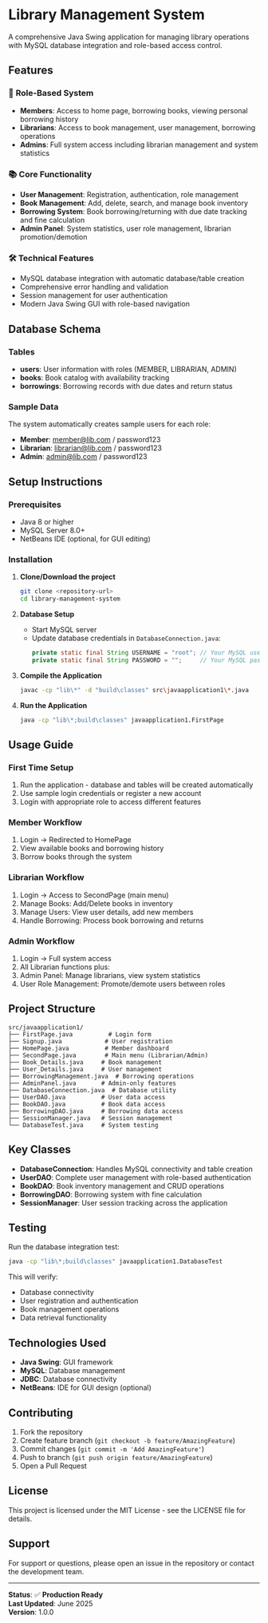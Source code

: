 # Library Management System

A comprehensive Java Swing application for managing library operations with MySQL database integration and role-based access control.

## Features

### 🎯 **Role-Based System**
- **Members**: Access to home page, borrowing books, viewing personal borrowing history
- **Librarians**: Access to book management, user management, borrowing operations
- **Admins**: Full system access including librarian management and system statistics

### 📚 **Core Functionality**
- **User Management**: Registration, authentication, role management
- **Book Management**: Add, delete, search, and manage book inventory
- **Borrowing System**: Book borrowing/returning with due date tracking and fine calculation
- **Admin Panel**: System statistics, user role management, librarian promotion/demotion

### 🛠 **Technical Features**
- MySQL database integration with automatic database/table creation
- Comprehensive error handling and validation
- Session management for user authentication
- Modern Java Swing GUI with role-based navigation

## Database Schema

### Tables
- **users**: User information with roles (MEMBER, LIBRARIAN, ADMIN)
- **books**: Book catalog with availability tracking
- **borrowings**: Borrowing records with due dates and return status

### Sample Data
The system automatically creates sample users for each role:
- **Member**: member@lib.com / password123
- **Librarian**: librarian@lib.com / password123  
- **Admin**: admin@lib.com / password123

## Setup Instructions

### Prerequisites
- Java 8 or higher
- MySQL Server 8.0+
- NetBeans IDE (optional, for GUI editing)

### Installation

1. **Clone/Download the project**
   ```bash
   git clone <repository-url>
   cd library-management-system
   ```

2. **Database Setup**
   - Start MySQL server
   - Update database credentials in `DatabaseConnection.java`:
     ```java
     private static final String USERNAME = "root"; // Your MySQL username
     private static final String PASSWORD = "";     // Your MySQL password
     ```

3. **Compile the Application**
   ```bash
   javac -cp "lib\*" -d "build\classes" src\javaapplication1\*.java
   ```

4. **Run the Application**
   ```bash
   java -cp "lib\*;build\classes" javaapplication1.FirstPage
   ```

## Usage Guide

### First Time Setup
1. Run the application - database and tables will be created automatically
2. Use sample login credentials or register a new account
3. Login with appropriate role to access different features

### Member Workflow
1. Login → Redirected to HomePage
2. View available books and borrowing history
3. Borrow books through the system

### Librarian Workflow  
1. Login → Access to SecondPage (main menu)
2. Manage Books: Add/Delete books in inventory
3. Manage Users: View user details, add new members
4. Handle Borrowing: Process book borrowing and returns

### Admin Workflow
1. Login → Full system access
2. All Librarian functions plus:
3. Admin Panel: Manage librarians, view system statistics
4. User Role Management: Promote/demote users between roles

## Project Structure

```
src/javaapplication1/
├── FirstPage.java          # Login form
├── Signup.java            # User registration  
├── HomePage.java          # Member dashboard
├── SecondPage.java        # Main menu (Librarian/Admin)
├── Book_Details.java     # Book management
├── User_Details.java     # User management
├── BorrowingManagement.java  # Borrowing operations
├── AdminPanel.java       # Admin-only features
├── DatabaseConnection.java  # Database utility
├── UserDAO.java          # User data access
├── BookDAO.java          # Book data access  
├── BorrowingDAO.java     # Borrowing data access
├── SessionManager.java   # Session management
└── DatabaseTest.java     # System testing
```

## Key Classes

- **DatabaseConnection**: Handles MySQL connectivity and table creation
- **UserDAO**: Complete user management with role-based authentication
- **BookDAO**: Book inventory management and CRUD operations
- **BorrowingDAO**: Borrowing system with fine calculation
- **SessionManager**: User session tracking across the application

## Testing

Run the database integration test:
```bash
java -cp "lib\*;build\classes" javaapplication1.DatabaseTest
```

This will verify:
- Database connectivity
- User registration and authentication
- Book management operations
- Data retrieval functionality

## Technologies Used

- **Java Swing**: GUI framework
- **MySQL**: Database management
- **JDBC**: Database connectivity
- **NetBeans**: IDE for GUI design (optional)

## Contributing

1. Fork the repository
2. Create feature branch (`git checkout -b feature/AmazingFeature`)
3. Commit changes (`git commit -m 'Add AmazingFeature'`)
4. Push to branch (`git push origin feature/AmazingFeature`)
5. Open a Pull Request

## License

This project is licensed under the MIT License - see the LICENSE file for details.

## Support

For support or questions, please open an issue in the repository or contact the development team.

---

**Status**: ✅ **Production Ready**  
**Last Updated**: June 2025  
**Version**: 1.0.0

